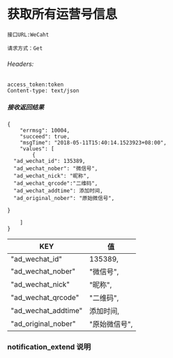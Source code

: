 #   获取所有运营号信息

```
接口URL:WeCaht

请求方式：Get

```
######  Headers:

```
access_token:token
Content-type: text/json
```


#####  接收返回结果

```
{
    "errmsg": 10004,
    "succeed": true,
    "msgTime": "2018-05-11T15:40:14.1523923+08:00",
    "values": [
        {
  "ad_wechat_id": 135389,
  "ad_wechat_nober": "微信号",
  "ad_wechat_nick": "昵称",
  "ad_wechat_qrcode":"二维码",
  "ad_wechat_addtime": 添加时间,
  "ad_original_nober": "原始微信号",

}
      
    ]
}
```



KEY | 值 | 
---|---|
"ad_wechat_id"| 135389,
"ad_wechat_nober"| "微信号",
  "ad_wechat_nick"| "昵称",
  "ad_wechat_qrcode"|"二维码",
  "ad_wechat_addtime"| 添加时间,
  "ad_original_nober"| "原始微信号",

### notification_extend 说明

